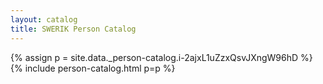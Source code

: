 ```yaml
---
layout: catalog
title: SWERIK Person Catalog
---
```

{% assign p = site.data._person-catalog.i-2ajxL1uZzxQsvJXngW96hD %}
{% include person-catalog.html p=p %}


